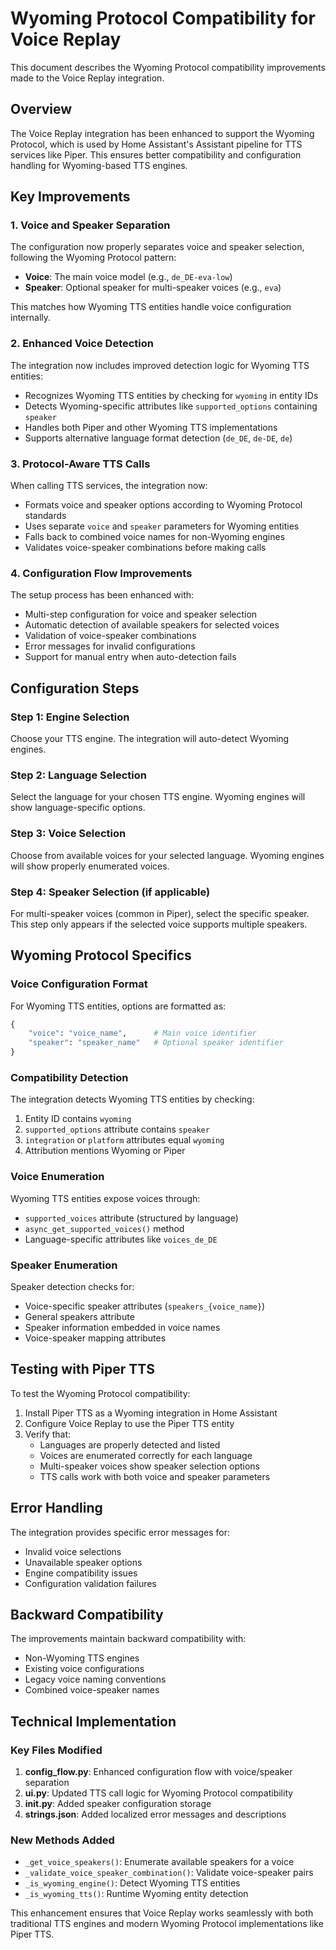 # Wyoming Protocol Compatibility for Voice Replay

This document describes the Wyoming Protocol compatibility improvements made to the Voice Replay integration.

## Overview

The Voice Replay integration has been enhanced to support the Wyoming Protocol, which is used by Home Assistant's Assistant pipeline for TTS services like Piper. This ensures better compatibility and configuration handling for Wyoming-based TTS engines.

## Key Improvements

### 1. Voice and Speaker Separation

The configuration now properly separates voice and speaker selection, following the Wyoming Protocol pattern:

- **Voice**: The main voice model (e.g., `de_DE-eva-low`)  
- **Speaker**: Optional speaker for multi-speaker voices (e.g., `eva`)

This matches how Wyoming TTS entities handle voice configuration internally.

### 2. Enhanced Voice Detection

The integration now includes improved detection logic for Wyoming TTS entities:

- Recognizes Wyoming TTS entities by checking for `wyoming` in entity IDs
- Detects Wyoming-specific attributes like `supported_options` containing `speaker`
- Handles both Piper and other Wyoming TTS implementations
- Supports alternative language format detection (`de_DE`, `de-DE`, `de`)

### 3. Protocol-Aware TTS Calls

When calling TTS services, the integration now:

- Formats voice and speaker options according to Wyoming Protocol standards
- Uses separate `voice` and `speaker` parameters for Wyoming entities
- Falls back to combined voice names for non-Wyoming engines
- Validates voice-speaker combinations before making calls

### 4. Configuration Flow Improvements

The setup process has been enhanced with:

- Multi-step configuration for voice and speaker selection
- Automatic detection of available speakers for selected voices
- Validation of voice-speaker combinations
- Error messages for invalid configurations
- Support for manual entry when auto-detection fails

## Configuration Steps

### Step 1: Engine Selection
Choose your TTS engine. The integration will auto-detect Wyoming engines.

### Step 2: Language Selection  
Select the language for your chosen TTS engine. Wyoming engines will show language-specific options.

### Step 3: Voice Selection
Choose from available voices for your selected language. Wyoming engines will show properly enumerated voices.

### Step 4: Speaker Selection (if applicable)
For multi-speaker voices (common in Piper), select the specific speaker. This step only appears if the selected voice supports multiple speakers.

## Wyoming Protocol Specifics

### Voice Configuration Format

For Wyoming TTS entities, options are formatted as:
```python
{
    "voice": "voice_name",      # Main voice identifier
    "speaker": "speaker_name"   # Optional speaker identifier
}
```

### Compatibility Detection

The integration detects Wyoming TTS entities by checking:

1. Entity ID contains `wyoming`
2. `supported_options` attribute contains `speaker`
3. `integration` or `platform` attributes equal `wyoming`
4. Attribution mentions Wyoming or Piper

### Voice Enumeration

Wyoming TTS entities expose voices through:
- `supported_voices` attribute (structured by language)
- `async_get_supported_voices()` method
- Language-specific attributes like `voices_de_DE`

### Speaker Enumeration

Speaker detection checks for:
- Voice-specific speaker attributes (`speakers_{voice_name}`)
- General speakers attribute
- Speaker information embedded in voice names
- Voice-speaker mapping attributes

## Testing with Piper TTS

To test the Wyoming Protocol compatibility:

1. Install Piper TTS as a Wyoming integration in Home Assistant
2. Configure Voice Replay to use the Piper TTS entity
3. Verify that:
   - Languages are properly detected and listed
   - Voices are enumerated correctly for each language
   - Multi-speaker voices show speaker selection options
   - TTS calls work with both voice and speaker parameters

## Error Handling

The integration provides specific error messages for:
- Invalid voice selections
- Unavailable speaker options
- Engine compatibility issues
- Configuration validation failures

## Backward Compatibility

The improvements maintain backward compatibility with:
- Non-Wyoming TTS engines
- Existing voice configurations
- Legacy voice naming conventions
- Combined voice-speaker names

## Technical Implementation

### Key Files Modified

1. **config_flow.py**: Enhanced configuration flow with voice/speaker separation
2. **ui.py**: Updated TTS call logic for Wyoming Protocol compatibility  
3. **__init__.py**: Added speaker configuration storage
4. **strings.json**: Added localized error messages and descriptions

### New Methods Added

- `_get_voice_speakers()`: Enumerate available speakers for a voice
- `_validate_voice_speaker_combination()`: Validate voice-speaker pairs
- `_is_wyoming_engine()`: Detect Wyoming TTS entities
- `_is_wyoming_tts()`: Runtime Wyoming entity detection

This enhancement ensures that Voice Replay works seamlessly with both traditional TTS engines and modern Wyoming Protocol implementations like Piper TTS.
